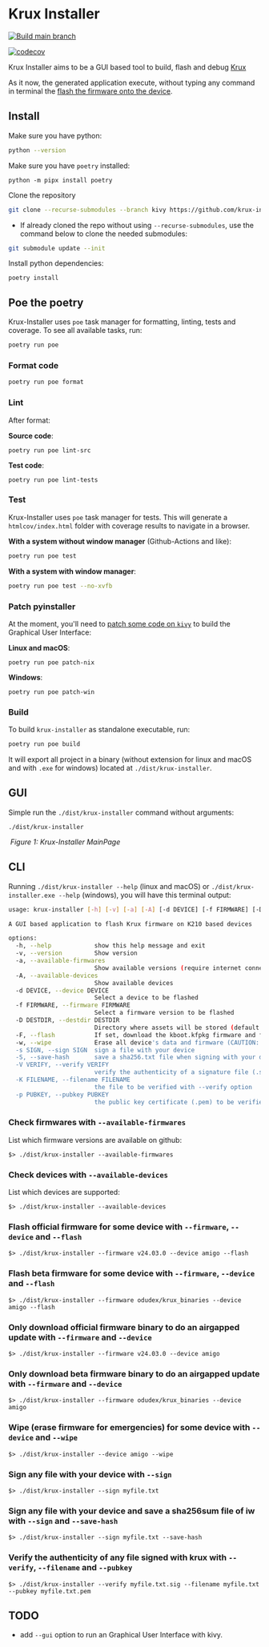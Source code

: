 # Krux Installer

[![Build main branch](https://github.com/selfcustody/krux-installer/actions/workflows/build.yml/badge.svg?branch=main)](https://github.com/selfcustody/krux-installer/actions/workflows/build.yml)

[![codecov](https://codecov.io/gh/qlrd/krux-installer/tree/kivy/graph/badge.svg?token=KD41H20MYS)](https://codecov.io/gh/qlrd/krux-installer)

Krux Installer aims to be a GUI based tool to build,
flash and debug [Krux](https://github.com/selfcustody/krux)

As it now, the generated application execute, without typing any
command in terminal the [flash the firmware onto the device](https://selfcustody.github.io/krux/getting-started/installing/#flash-the-firmware-onto-the-device).


## Install

Make sure you have python:

```bash
python --version
```

Make sure you have `poetry` installed:

```b̀ash
python -m pipx install poetry
````

Clone the repository
```bash
git clone --recurse-submodules --branch kivy https://github.com/krux-installer.git
```

* If already cloned the repo without using `--recurse-submodules`, use the command below to clone the needed submodules:
```bash
git submodule update --init
```

Install python dependencies:

```b̀ash
poetry install
```

## Poe the poetry

Krux-Installer uses `poe` task manager for formatting, linting,
tests and coverage. To see all available tasks, run:

```bash
poetry run poe
```


### Format code

```bash
poetry run poe format
```

### Lint

After format:

**Source code**:

```
poetry run poe lint-src
```

**Test code**:

```
poetry run poe lint-tests
```


### Test

Krux-Installer uses `poe` task manager for tests. This will generate a
`htmlcov/index.html` folder with coverage results to navigate in a browser.

**With a system without window manager** (Github-Actions and like):

```bash
poetry run poe test
```

**With a system with window manager**:

```bash
poetry run poe test --no-xvfb
```

### Patch pyinstaller

At the moment, you'll need to [patch some code on `kivy`](https://github.com/kivy/kivy/issues/8653#issuecomment-2028509695)
to build the Graphical User Interface:

**Linux and macOS**:

```
poetry run poe patch-nix
```

**Windows**:

```
poetry run poe patch-win
```

### Build

To build `krux-installer` as standalone executable, run:

```bash
poetry run poe build
```

It will export all project in a binary
(without extension for linux and macOS and with `.exe` for windows)
located at `./dist/krux-installer`.

## GUI

Simple run the `./dist/krux-installer` command without arguments:

```
./dist/krux-installer
```

<p>
  <img src="./screenshots/main_page.png" alt>
  <em>Figure 1: Krux-Installer MainPage</em>
</p>

## CLI

Running `./dist/krux-installer --help` (linux and macOS) or `./dist/krux-installer.exe --help` (windows),
you will have this terminal output:

```bash
usage: krux-installer [-h] [-v] [-a] [-A] [-d DEVICE] [-f FIRMWARE] [-D DESTDIR] [-F] [-w] [-s SIGN] [-S] [-V VERIFY] [-K FILENAME] [-p PUBKEY]

A GUI based application to flash Krux firmware on K210 based devices

options:
  -h, --help            show this help message and exit
  -v, --version         Show version
  -a, --available-firmwares
                        Show available versions (require internet connection)
  -A, --available-devices
                        Show available devices
  -d DEVICE, --device DEVICE
                        Select a device to be flashed
  -f FIRMWARE, --firmware FIRMWARE
                        Select a firmware version to be flashed
  -D DESTDIR, --destdir DESTDIR
                        Directory where assets will be stored (default: OS tmpdir)
  -F, --flash           If set, download the kboot.kfpkg firmware and flash. Otherwise, download firmware.bin and store in destdir
  -w, --wipe            Erase all device's data and firmware (CAUTION: this will make the device unable to work until you install a new firmware)
  -s SIGN, --sign SIGN  sign a file with your device
  -S, --save-hash       save a sha256.txt file when signing with your device
  -V VERIFY, --verify VERIFY
                        verify the authenticity of a signature file (.sig) signed with krux
  -K FILENAME, --filename FILENAME
                        the file to be verified with --verify option
  -p PUBKEY, --pubkey PUBKEY
                        the public key certificate (.pem) to be verified with --verify option
```

### Check firmwares with `--available-firmwares`

List which firmware versions are available on github:

```
$> ./dist/krux-installer --available-firmwares
```

### Check devices with `--available-devices`

List which devices are supported:


```
$> ./dist/krux-installer --available-devices
```

### Flash official firmware for some device with `--firmware`, `--device` and `--flash`

```
$> ./dist/krux-installer --firmware v24.03.0 --device amigo --flash
```


### Flash beta firmware for some device with `--firmware`, `--device` and `--flash`

```
$> ./dist/krux-installer --firmware odudex/krux_binaries --device amigo --flash
```

### Only download official firmware binary to do an airgapped update with `--firmware` and `--device`

```
$> ./dist/krux-installer --firmware v24.03.0 --device amigo
```

### Only download beta firmware binary to do an airgapped update with `--firmware` and `--device`

```
$> ./dist/krux-installer --firmware odudex/krux_binaries --device amigo
```


### Wipe (erase firmware for emergencies) for some device with `--device` and `--wipe`

```
$> ./dist/krux-installer --device amigo --wipe
```

### Sign any file with your device with `--sign`

```
$> ./dist/krux-installer --sign myfile.txt
```
  
### Sign any file with your device and save a sha256sum file of iw with `--sign` and `--save-hash`

```
$> ./dist/krux-installer --sign myfile.txt --save-hash
```


### Verify the authenticity of any file signed with krux with `--verify`, `--filename` and `--pubkey`

```
$> ./dist/krux-installer --verify myfile.txt.sig --filename myfile.txt --pubkey myfile.txt.pem
```

## TODO

- add `--gui` option to run an Graphical User Interface with kivy.
